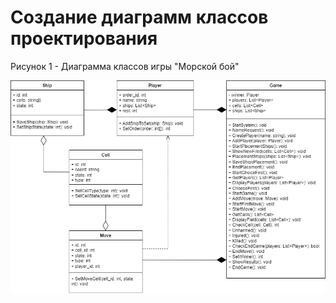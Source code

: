 # Создание диаграмм классов проектирования

Рисунок 1 - Диаграмма классов игры "Морской бой"

![Рисунок 1 - Диаграмма классов игры "Морской бой"](/images/lab5_UML.png)
